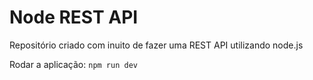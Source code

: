 # Node REST API
Repositório criado com inuito de fazer uma REST API utilizando node.js

Rodar a aplicação:
`npm run dev`
